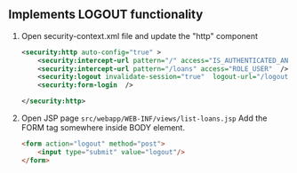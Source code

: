 ## Implements LOGOUT functionality

1.  Open security-context.xml file and update the "http" component

    ```xml
    <security:http auto-config="true" >
	    <security:intercept-url pattern="/" access="IS_AUTHENTICATED_ANONYMOUSLY"/>
		<security:intercept-url pattern="/loans" access="ROLE_USER"  />
		<security:logout invalidate-session="true"  logout-url="/logout" />
		<security:form-login  />
	
	</security:http>    
    ```

2.  Open JSP page `src/webapp/WEB-INF/views/list-loans.jsp`
    Add the FORM tag somewhere inside BODY element.

    ```html
    <form action="logout" method="post">
        <input type="submit" value="logout"/>
    </form>
    ```
